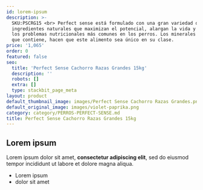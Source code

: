 ```yaml
---
id: lorem-ipsum
description: >-
  SKU:PSCRG15 <br> Perfect sense está formulado con una gran variedad de
  ingredientes naturales que maximizan el potencial, alargan la vida y previenen
  los problemas nutricionales más comunes en los perros. Los minerales orgánicos
  que contiene, hacen que este alimento sea único en su clase. 
price: '1,065'
order: 0
featured: false
seo:
  title: 'Perfect Sense Cachorro Razas Grandes 15kg'
  description: ''
  robots: []
  extra: []
  type: stackbit_page_meta
layout: product
default_thumbnail_image: images/Perfect Sense Cachorro Razas Grandes.png
default_original_image: images/violet-paprika.png
category: category/PERROS-PERFECT-SENSE.md
title: Perfect Sense Cachorro Razas Grandes 15kg
---
```

## Lorem ipsum

Lorem ipsum dolor sit amet, **consectetur adipiscing elit**, sed do eiusmod tempor incididunt ut labore et dolore magna aliqua.

- Lorem ipsum
- dolor sit amet